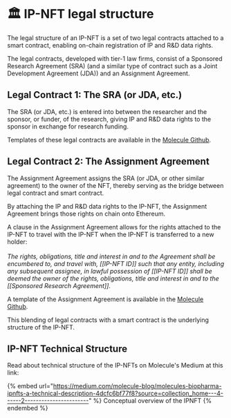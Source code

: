# 🏛 IP-NFT legal structure

The legal structure of an IP-NFT is a set of two legal contracts attached to a smart contract, enabling on-chain registration of IP and R\&D data rights.&#x20;

The legal contracts, developed with tier-1 law firms, consist of a Sponsored Research Agreement (SRA) (and a similar type of contract such as a Joint Development Agreement (JDA)) and an Assignment Agreement.&#x20;

## Legal Contract 1: The SRA (or JDA, etc.)

The SRA (or JDA, etc.) is entered into between the researcher and the sponsor, or funder, of the research, giving IP and R\&D data rights to the sponsor in exchange for research funding.

Templates of these legal contracts are available in the [Molecule Github](https://github.com/moleculeprotocol/Legal-Contracts).  &#x20;

## Legal Contract 2: The Assignment Agreement

The Assignment Agreement assigns the SRA (or JDA, or other similar agreement) to the owner of the NFT, thereby serving as the bridge between legal contract and smart contract.&#x20;

By attaching the IP and R\&D data rights to the IP-NFT, the Assignment Agreement brings those rights on chain onto Ethereum.&#x20;

A clause in the Assignment Agreement allows for the rights attached to the IP-NFT to travel with the IP-NFT when the IP-NFT is transferred to a new holder:\
\
_The rights, obligations, title and interest in and to the Agreement shall be encumbered to, and travel with, \[\[IP-NFT ID]] such that any entity, including any subsequent assignee, in lawful possession of \[\[IP-NFT ID]] shall be deemed the owner of the rights, obligations, title and interest in and to the \[\[Sponsored Research Agreement]]_.&#x20;

A template of the Assignment Agreement is available in the [Molecule Github](https://github.com/moleculeprotocol/Legal-Contracts).&#x20;

This blending of legal contracts with a smart contract is the underlying structure of the IP-NFT.&#x20;

## IP-NFT Technical Structure&#x20;

Read about technical structure of the IP-NFTs on Molecule's Medium at this link:

{% embed url="https://medium.com/molecule-blog/molecules-biopharma-ipnfts-a-technical-description-4dcfc6bf77f8?source=collection_home---4------2-----------------------" %}
Conceptual overview of the IPNFT
{% endembed %}

